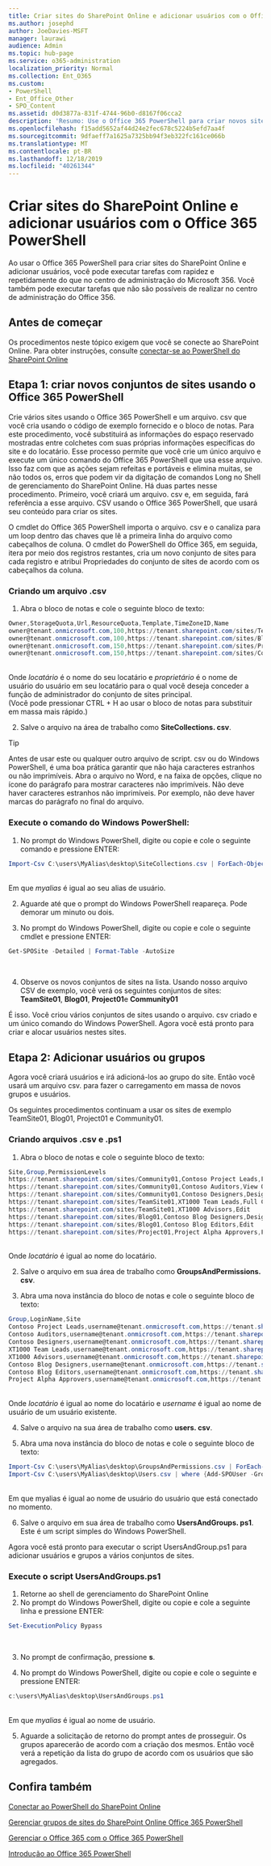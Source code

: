 ```yaml
---
title: Criar sites do SharePoint Online e adicionar usuários com o Office 365 PowerShell
ms.author: josephd
author: JoeDavies-MSFT
manager: laurawi
audience: Admin
ms.topic: hub-page
ms.service: o365-administration
localization_priority: Normal
ms.collection: Ent_O365
ms.custom:
- PowerShell
- Ent_Office_Other
- SPO_Content
ms.assetid: d0d3877a-831f-4744-96b0-d8167f06cca2
description: 'Resumo: Use o Office 365 PowerShell para criar novos sites do SharePoint Online e, em seguida, adicione usuários e grupos a esses sites.'
ms.openlocfilehash: f15add5652af44d24e2fec678c5224b5efd7aa4f
ms.sourcegitcommit: 9dfaeff7a1625a7325bb94f3eb322fc161ce066b
ms.translationtype: MT
ms.contentlocale: pt-BR
ms.lasthandoff: 12/18/2019
ms.locfileid: "40261344"
---
```

# <a name="create-sharepoint-online-sites-and-add-users-with-office-365-powershell"></a>Criar sites do SharePoint Online e adicionar usuários com o Office 365 PowerShell

Ao usar o Office 365 PowerShell para criar sites do SharePoint Online e adicionar usuários, você pode executar tarefas com rapidez e repetidamente do que no centro de administração do Microsoft 356. Você também pode executar tarefas que não são possíveis de realizar no centro de administração do Office 356. 

## <a name="before-you-begin"></a>Antes de começar

Os procedimentos neste tópico exigem que você se conecte ao SharePoint Online. Para obter instruções, consulte [conectar-se ao PowerShell do SharePoint Online](https://docs.microsoft.com/powershell/sharepoint/sharepoint-online/connect-sharepoint-online?view=sharepoint-ps)

## <a name="step-1-create-new-site-collections-using-office-365-powershell"></a>Etapa 1: criar novos conjuntos de sites usando o Office 365 PowerShell

Crie vários sites usando o Office 365 PowerShell e um arquivo. csv que você cria usando o código de exemplo fornecido e o bloco de notas. Para este procedimento, você substituirá as informações do espaço reservado mostradas entre colchetes com suas próprias informações específicas do site e do locatário. Esse processo permite que você crie um único arquivo e execute um único comando do Office 365 PowerShell que usa esse arquivo. Isso faz com que as ações sejam refeitas e portáveis e elimina muitas, se não todos os, erros que podem vir da digitação de comandos Long no Shell de gerenciamento do SharePoint Online. Há duas partes nesse procedimento. Primeiro, você criará um arquivo. csv e, em seguida, fará referência a esse arquivo. CSV usando o Office 365 PowerShell, que usará seu conteúdo para criar os sites.

O cmdlet do Office 365 PowerShell importa o arquivo. csv e o canaliza para um loop dentro das chaves que lê a primeira linha do arquivo como cabeçalhos de coluna. O cmdlet do PowerShell do Office 365, em seguida, itera por meio dos registros restantes, cria um novo conjunto de sites para cada registro e atribui Propriedades do conjunto de sites de acordo com os cabeçalhos da coluna.

### <a name="create-a-csv-file"></a>Criando um arquivo .csv

1. Abra o bloco de notas e cole o seguinte bloco de texto:<br/>

```powershell
Owner,StorageQuota,Url,ResourceQuota,Template,TimeZoneID,Name
owner@tenant.onmicrosoft.com,100,https://tenant.sharepoint.com/sites/TeamSite01,25,EHS#1,10,Contoso Team Site
owner@tenant.onmicrosoft.com,100,https://tenant.sharepoint.com/sites/Blog01,25,BLOG#0,10,Contoso Blog
owner@tenant.onmicrosoft.com,150,https://tenant.sharepoint.com/sites/Project01,25,PROJECTSITE#0,10,Project Alpha
owner@tenant.onmicrosoft.com,150,https://tenant.sharepoint.com/sites/Community01,25,COMMUNITY#0,10,Community Site
```
<br/>Onde *locatário* é o nome do seu locatário e *proprietário* é o nome de usuário do usuário em seu locatário para o qual você deseja conceder a função de administrador do conjunto de sites principal.<br/>(Você pode pressionar CTRL + H ao usar o bloco de notas para substituir em massa mais rápido.)<br/>

2. Salve o arquivo na área de trabalho como **SiteCollections. csv**.<br/>

> [!TIP]
> Antes de usar este ou qualquer outro arquivo de script. csv ou do Windows PowerShell, é uma boa prática garantir que não haja caracteres estranhos ou não imprimíveis. Abra o arquivo no Word, e na faixa de opções, clique no ícone do parágrafo  para mostrar caracteres não imprimíveis. Não deve haver caracteres estranhos não imprimíveis. Por exemplo, não deve haver marcas do parágrafo no final do arquivo.

### <a name="run-the-windows-powershell-command"></a>Execute o comando do Windows PowerShell:

1. No prompt do Windows PowerShell, digite ou copie e cole o seguinte comando e pressione ENTER:<br/>
```powershell
Import-Csv C:\users\MyAlias\desktop\SiteCollections.csv | ForEach-Object {New-SPOSite -Owner $_.Owner -StorageQuota $_.StorageQuota -Url $_.Url -NoWait -ResourceQuota $_.ResourceQuota -Template $_.Template -TimeZoneID $_.TimeZoneID -Title $_.Name}
```
<br/>Em que *myalias* é igual ao seu alias de usuário.<br/>

2. Aguarde até que o prompt do Windows PowerShell reapareça. Pode demorar um minuto ou dois.<br/>

3. No prompt do Windows PowerShell, digite ou copie e cole o seguinte cmdlet e pressione ENTER:<br/>

```powershell
Get-SPOSite -Detailed | Format-Table -AutoSize
```
<br/>

4. Observe os novos conjuntos de sites na lista. Usando nosso arquivo CSV de exemplo, você verá os seguintes conjuntos de sites: **TeamSite01**, **Blog01**, **Project01**e **Community01**

É isso. Você criou vários conjuntos de sites usando o arquivo. csv criado e um único comando do Windows PowerShell. Agora você está pronto para criar e alocar usuários nestes sites.

## <a name="step-2-add-users-and-groups"></a>Etapa 2: Adicionar usuários ou grupos

Agora você criará usuários e irá adicioná-los ao grupo do site. Então você usará um arquivo csv. para fazer o carregamento em massa de novos grupos e usuários.

Os seguintes procedimentos continuam a usar os sites de exemplo TeamSite01, Blog01, Project01 e Community01.

### <a name="create-csv-and-ps1-files"></a>Criando arquivos .csv e .ps1

1. Abra o bloco de notas e cole o seguinte bloco de texto:<br/>

```powershell
Site,Group,PermissionLevels
https://tenant.sharepoint.com/sites/Community01,Contoso Project Leads,Full Control
https://tenant.sharepoint.com/sites/Community01,Contoso Auditors,View Only
https://tenant.sharepoint.com/sites/Community01,Contoso Designers,Design
https://tenant.sharepoint.com/sites/TeamSite01,XT1000 Team Leads,Full Control
https://tenant.sharepoint.com/sites/TeamSite01,XT1000 Advisors,Edit
https://tenant.sharepoint.com/sites/Blog01,Contoso Blog Designers,Design
https://tenant.sharepoint.com/sites/Blog01,Contoso Blog Editors,Edit
https://tenant.sharepoint.com/sites/Project01,Project Alpha Approvers,Full Control
```
<br/>Onde *locatário* é igual ao nome do locatário.<br/>

2. Salve o arquivo em sua área de trabalho como **GroupsAndPermissions. csv**.<br/>

3. Abra uma nova instância do bloco de notas e cole o seguinte bloco de texto:<br/>

```powershell
Group,LoginName,Site
Contoso Project Leads,username@tenant.onmicrosoft.com,https://tenant.sharepoint.com/sites/Community01
Contoso Auditors,username@tenant.onmicrosoft.com,https://tenant.sharepoint.com/sites/Community01
Contoso Designers,username@tenant.onmicrosoft.com,https://tenant.sharepoint.com/sites/Community01
XT1000 Team Leads,username@tenant.onmicrosoft.com,https://tenant.sharepoint.com/sites/TeamSite01
XT1000 Advisors,username@tenant.onmicrosoft.com,https://tenant.sharepoint.com/sites/TeamSite01
Contoso Blog Designers,username@tenant.onmicrosoft.com,https://tenant.sharepoint.com/sites/Blog01
Contoso Blog Editors,username@tenant.onmicrosoft.com,https://tenant.sharepoint.com/sites/Blog01
Project Alpha Approvers,username@tenant.onmicrosoft.com,https://tenant.sharepoint.com/sites/Project01
```
<br/>Onde *locatário* é igual ao nome do locatário e *username* é igual ao nome de usuário de um usuário existente.<br/>

4. Salve o arquivo na sua área de trabalho como **users. csv**.<br/>

5. Abra uma nova instância do bloco de notas e cole o seguinte bloco de texto:<br/>

```powershell
Import-Csv C:\users\MyAlias\desktop\GroupsAndPermissions.csv | ForEach-Object {New-SPOSiteGroup -Group $_.Group -PermissionLevels $_.PermissionLevels -Site $_.Site}
Import-Csv C:\users\MyAlias\desktop\Users.csv | where {Add-SPOUser -Group $_.Group –LoginName $_.LoginName -Site $_.Site}
```
<br/>Em que myalias é igual ao nome de usuário do usuário que está conectado no momento.<br/>

6. Salve o arquivo em sua área de trabalho como **UsersAndGroups. ps1**. Este é um script simples do Windows PowerShell.

Agora você está pronto para executar o script UsersAndGroup.ps1 para adicionar usuários e grupos a vários conjuntos de sites.

### <a name="run-usersandgroupsps1-script"></a>Execute o script UsersAndGroups.ps1

1. Retorne ao shell de gerenciamento do SharePoint Online<br/>
2. No prompt do Windows PowerShell, digite ou copie e cole a seguinte linha e pressione ENTER:<br/>
```powershell
Set-ExecutionPolicy Bypass
```
<br/>

3. No prompt de confirmação, pressione **s**.<br/>

4. No prompt do Windows PowerShell, digite ou copie e cole o seguinte e pressione ENTER:<br/>

```powershell
c:\users\MyAlias\desktop\UsersAndGroups.ps1
```
<br/>Em que *myalias* é igual ao nome de usuário.<br/>

5. Aguarde a solicitação de retorno do prompt antes de prosseguir. Os grupos aparecerão de acordo com a criação dos mesmos. Então você verá a repetição da lista do grupo de acordo com os usuários que são agregados.

## <a name="see-also"></a>Confira também

[Conectar ao PowerShell do SharePoint Online](https://docs.microsoft.com/powershell/sharepoint/sharepoint-online/connect-sharepoint-online?view=sharepoint-ps)

[Gerenciar grupos de sites do SharePoint Online Office 365 PowerShell](manage-sharepoint-site-groups-with-powershell.md)

[Gerenciar o Office 365 com o Office 365 PowerShell](manage-office-365-with-office-365-powershell.md)
  
[Introdução ao Office 365 PowerShell](getting-started-with-office-365-powershell.md)

